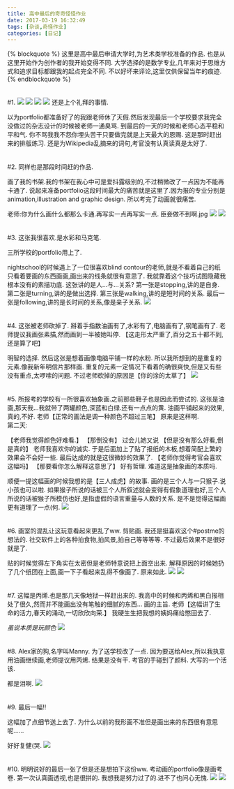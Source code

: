 ```yaml
---
title: 高中最后的奇奇怪怪作业
date: 2017-03-19 16:32:49
tags: [杂谈,奇怪作业]
categories: [日记]
---
```

{% blockquote %}
这里是高中最后申请大学时,为艺术类学校准备的作品.
也是从这里开始作为创作者的我开始变得不同.
大学选择的是数学专业,几年来对于思维方式和追求目标都跟我的起点完全不同.
不以好坏来评论,这里仅供保留当年的痕迹.
{% endblockquote %}
<br>
<br>
<br>
#1.
<a data-fancybox="gallery" href="P080_1.jpg"><img src="P080_1.jpg"></a>
<a data-fancybox="gallery" href="P080_2.jpg"><img src="P080_2.jpg"></a>
<a data-fancybox="gallery" href="P080_3.jpg"><img src="P080_3.jpg"></a>
<a data-fancybox="gallery" href="P080_4.jpg"><img src="P080_4.jpg"></a>
还是上个礼拜的事情.

以为portfolio都准备好了的我跟老师休了天假.然后发现最后一个学校要求我完全没做过的杂志设计的时候被老师一通臭骂.
到最后的一天的时候和老师心态平稳和平和气.
你不骂我我不怨你埋头苦干只要做完就是上天最大的恩赐.
这是那时赶出来的排版练习.
还是为Wikipedia乱摘来的词句,考官没有认真读真是太好了.
<br>
<br>
<br>
#2.
同样也是那段时间赶的作品.

画了我的书架.我的书架在我心中可是爱抖露级别的,不过稍微改了一点因为不能再卡通了.
说起来准备portfolio这段时间最大的痛苦就是这里了.因为报的专业分别是animation,illustration and graphic design.
所以考完了动画就很痛苦.

老师:你为什么画什么都那么卡通.再写实一点再写实一点.
臣妾做不到啊.jpg
<a data-fancybox="gallery" href="P080_5.jpg"><img src="P080_5.jpg"></a>
<a data-fancybox="gallery" href="P080_6.jpg"><img src="P080_6.jpg"></a>
<br>
<br>
<br>
#3.
这张我很喜欢.是水彩和马克笔.

三所学校的portfolio用上了.

nightschool的时候遇上了一位很喜欢blind contour的老师,就是不看着自己的纸只看着要画的东西画画,画出来的线条就很有意思了.
我就靠着这个技巧试图隐藏我根本没有的素描功底.
这张讲的是人…与…关系?
第一张是stopping,讲的是自身.
第二张是turning,讲的是做出选择.
第三张是walking,讲的是短时间的关系.
最后一张是following,讲的是长时间的关系,像是亲子关系.
<a data-fancybox="gallery" href="P080_7.jpg"><img src="P080_7.jpg"></a>
<br>
<br>
<br>
#4.
这张被老师砍掉了.
掰着手指数油画有了,水彩有了,电脑画有了,钢笔画有了.
老师提议我画张素描,然而画到一半被她叫停.
【这走形太严重了,百分之五十都不到,还是算了吧】

明智的选择.
然后这张是想着画像电脑平铺一样的水粉.
所以我所想到的是重复的元素.像我新年明信片那样画.
重复的元素一定情况下看着的确很爽快,但是又有些没有重点,太啰嗦的问题.
不过老师砍掉的原因是【你的涂的太草了】
<a data-fancybox="gallery" href="P080_8.jpg"><img src="P080_8.jpg"></a>
<br>
<br>
<br>
#5.
所报考的学校有一所很喜欢抽象画.之前那些鞋子也是因此而尝试的.
这张是油画,那天我…我就带了两罐颜色,深蓝和白绿.还有一点点的黄.
油画平铺起来的效果,真的,不好.
老师【正常的画法是调一种颜色不超过三笔】
原来是这样啊.
<br>
第二天:

【老师我觉得颜色好难看.】
【那倒没有】
过会儿她又说
【但是没有那么好看,倒是真的】
老师我喜欢你的诚实.
于是后面加上了贴了报纸的木板,想着简配上繁的效果会不会好一些.
最后达成的就是这很微妙的效果了.
【老师你觉得考官会喜欢这幅吗】
【那要看你怎么解释这意思了】
好有哲理.
难道这是抽象画的本质吗.



顺便一提这幅画的时候我想的是【三人成虎】的故事.
画的是三个人与一只猴子.说小孩也可以啦.
如果猴子所说的话被三个人所叙述就会变得有假象道理也好,三个人所说的话被猴子所模仿也好,是指虚假的语言重量与人数的关系.
是不是觉得这幅画更有道理了一点(何.
<a data-fancybox="gallery" href="P080_9.jpg"><img src="P080_9.jpg"></a>
<br>
<br>
<br>
#6.
画室的混乱让这玩意看起来更乱了ww.
剪贴画.
我还是挺喜欢这个#postme的想法的.
社交软件上的各种拍食物,拍风景,拍自己等等等等.
不过最后效果不是很好就是了.

贴的时候觉得左下角实在太密但是老师特意说把上面空出来.
解释原因的时候她扔了几个纸团在上面,画一下子看起来乱得不像画了.
原来如此.
<a data-fancybox="gallery" href="P080_10.jpg"><img src="P080_10.jpg"></a>
<a data-fancybox="gallery" href="P080_11.jpg"><img src="P080_11.jpg"></a>
<br>
<br>
<br>
#7.
这幅是丙烯.也是那几天像地狱一样赶出来的.
我高中的时候和丙烯和黑白报相处了很久,然而并不能画出没有笔触的细腻的东西…
画的主旨.
老师【这幅讲了生命的活力,春天的涌动,一切欣欣向荣.】
我硬生生把我想的姨妈痛给憋回去了.

*虽说本质是玩颜色*
<a data-fancybox="gallery" href="P080_12.jpg"><img src="P080_12.jpg"></a>
<br>
<br>
<br>
#8.
Alex家的狗,名字叫Manny.
为了送学校改了一点.
因为要送给Alex,所以我执意用油画继续画,老师提议用丙烯.
结果是没有干.
考官的手碰到了颜料.
大写的一个活该.

都是泪啊.
<a data-fancybox="gallery" href="P080_13.jpg"><img src="P080_13.jpg"></a>
<br>
<br>
<br>
#9.
最后一幅!!

这幅加了点细节送上去了.
为什么以前的我形画不准但是画出来的东西很有意思呢……

好好复健(哭.
<a data-fancybox="gallery" href="P080_14.jpg"><img src="P080_14.jpg"></a>
<br>
<br>
<br>
#10.
明明说好的最后一张了但是还是想拍下这份ww.
考动画的portfolio像是画考卷.
第一次认真画透视,也是很拼的.
我想我是努力过了的.进不了也问心无愧.
<a data-fancybox="gallery" href="P080_15.jpg"><img src="P080_15.jpg"></a>
<a data-fancybox="gallery" href="P080_16.jpg"><img src="P080_16.jpg"></a>
